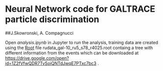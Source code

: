 # Neural Network code for GALTRACE particle discrimination
##J.Skowronski, A. Compagnucci

Open *analysis.ipynb* in Jupyter to run the analysis, training data are created using the [Root](https://root.cern.ch) file rudata_gal-10_ru5_s78_r4025.root containg a tree with different information from the events which can be downloaded at https://drive.google.com/open?id=1Z2fVfwQDR7TvSoiQNTdJwqE7PTxc7bc3 .

